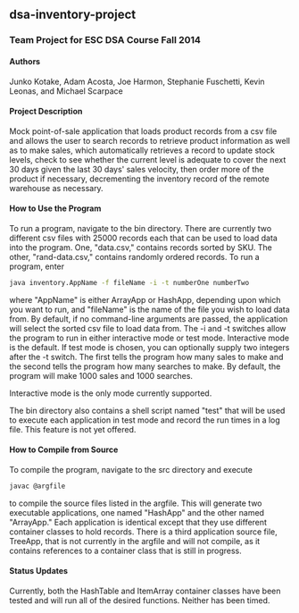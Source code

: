 ## dsa-inventory-project

### Team Project for ESC DSA Course Fall 2014

#### Authors

Junko Kotake, Adam Acosta, Joe Harmon, Stephanie Fuschetti, Kevin Leonas,
and Michael Scarpace

#### Project Description

Mock point-of-sale application that loads product records from a csv file
and allows the user to search records to retrieve product information as 
well as to make sales, which automatically retrieves a record to update
stock levels, check to see whether the current level is adequate to cover
the next 30 days given the last 30 days' sales velocity, then order more
of the product if necessary, decrementing the inventory record of the remote
warehouse as necessary.

#### How to Use the Program

To run a program, navigate to the bin directory. There are currently two
different csv files with 25000 records each that can be used to load data
into the program. One, "data.csv," contains records sorted by SKU. The other, 
"rand-data.csv," contains randomly ordered records. To run a program, enter
```bash
java inventory.AppName -f fileName -i -t numberOne numberTwo
```
where "AppName" is either ArrayApp or HashApp, depending upon which you want 
to run, and "fileName" is the name of the file you wish to load data from. 
By default, if no command-line arguments are passed, the application will 
select the sorted csv file to load data from. The -i and -t switches allow
the program to run in either interactive mode or test mode. Interactive mode
is the default. If test mode is chosen, you can optionally supply two integers
after the -t switch. The first tells the program how many sales to make and
the second tells the program how many searches to make. By default, the program
will make 1000 sales and 1000 searches.

Interactive mode is the only mode currently supported.

The bin directory also contains a shell script named "test" that will be
used to execute each application in test mode and record the run times in
a log file. This feature is not yet offered.

#### How to Compile from Source

To compile the program, navigate to the src directory and execute 
```bash
javac @argfile
```
to compile the source files listed in the argfile.
This will generate two executable applications, one named "HashApp" and 
the other named "ArrayApp." Each application is identical except that they
use different container classes to hold records. There is a third application
source file, TreeApp, that is not currently in the argfile and will not 
compile, as it contains references to a container class that is still in 
progress.

#### Status Updates

Currently, both the HashTable and ItemArray container classes have been
tested and will run all of the desired functions. Neither has been timed.
